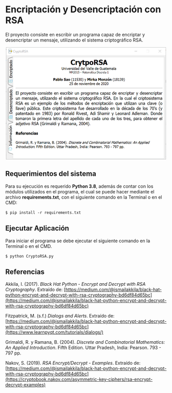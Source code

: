 # Encriptación y Desencriptación con RSA 
El proyecto consiste en escribir un programa capaz de encriptar y desencriptar un mensaje, utilizando el sistema criptográfico RSA.

<p align="center">
  <img src="img/CryptoRSA-info.png" width="500" height="350"></img>
</p>

## Requerimientos del sistema

Para su ejecución es requerido **Python 3.8**, además de contar con los módulos utilizados en el programa, el cual se puede hacer mediante el archivo **requirements.txt**, con el siguiente comando en la Terminal o en el CMD:

```console
$ pip install -r requirements.txt
```

## Ejecutar Aplicación

Para iniciar el programa se debe ejecutar el siguiente comando en la Terminal o en el CMD.

```console
$ python CryptoRSA.py
```

## Referencias
Akkila, I. (2017). *Black Hat Python - Encrypt and Decrypt with RSA Cryptography*. Extraído de:  [https://medium.com/@ismailakkila/black-hat-python-encrypt-and-decrypt-with-rsa-cryptography-bd6df84d65bc](https://medium.com/@ismailakkila/black-hat-python-encrypt-and-decrypt-with-rsa-cryptography-bd6df84d65bc)

Fitzpatrick, M. (s.f.) *Dialogs and Alerts*. Extraído de: [https://medium.com/@ismailakkila/black-hat-python-encrypt-and-decrypt-with-rsa-cryptography-bd6df84d65bc](https://www.learnpyqt.com/tutorials/dialogs/)

Grimaldi, R. y Ramana, B. (2004). *Discrete and Combinatorial Mathematics: An Applied Introduction*. Fifth Edition. Uttar Pradesh, India: Pearson. 793 - 797 pp.

Nakov, S. (2019). *RSA Encrypt/Decrypt - Examples*. Extraído de: [https://medium.com/@ismailakkila/black-hat-python-encrypt-and-decrypt-with-rsa-cryptography-bd6df84d65bc](https://cryptobook.nakov.com/asymmetric-key-ciphers/rsa-encrypt-decrypt-examples)
